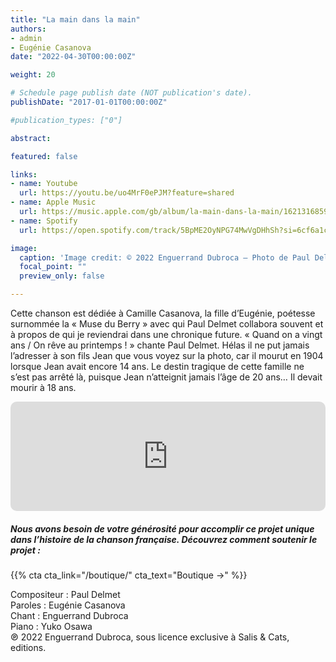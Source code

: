 ```yaml
---
title: "La main dans la main"
authors:
- admin
- Eugénie Casanova
date: "2022-04-30T00:00:00Z"

weight: 20

# Schedule page publish date (NOT publication's date).
publishDate: "2017-01-01T00:00:00Z"

#publication_types: ["0"]

abstract: 

featured: false

links:
- name: Youtube
  url: https://youtu.be/uo4MrF0ePJM?feature=shared
- name: Apple Music
  url: https://music.apple.com/gb/album/la-main-dans-la-main/1621316859?i=1621316880
- name: Spotify
  url: https://open.spotify.com/track/5BpME2OyNPG74MwVgDHhSh?si=6cf6a1c4aed54a68

image:
  caption: 'Image credit: © 2022 Enguerrand Dubroca – Photo de Paul Delmet avec son fils Jean, Anonyme – Don Alain Baude-Defontaine / Collections du Vieux Montmartre'
  focal_point: ""
  preview_only: false

---
```


Cette chanson est dédiée à Camille Casanova, la fille d’Eugénie, poétesse surnommée la « Muse du Berry » avec qui Paul Delmet collabora souvent et à propos de qui je reviendrai dans une chronique future. « Quand on a vingt ans / On rêve au printemps ! » chante Paul Delmet. Hélas il ne put jamais l’adresser à son fils Jean que vous voyez sur la photo, car il mourut en 1904 lorsque Jean avait encore 14 ans. Le destin tragique de cette famille ne s’est pas arrêté là, puisque Jean n’atteignit jamais l’âge de 20 ans… Il devait mourir à 18 ans.


<iframe allow="autoplay *; encrypted-media *; fullscreen *; clipboard-write" frameborder="0" height="175" style="width:100%;max-width:720px;overflow:hidden;border-radius:10px;" sandbox="allow-forms allow-popups allow-same-origin allow-scripts allow-storage-access-by-user-activation allow-top-navigation-by-user-activation" src="https://embed.music.apple.com/gb/album/la-main-dans-la-main/1621316859?i=1621316880"></iframe>

##### Nous avons besoin de votre générosité pour accomplir ce projet unique dans l’histoire de la chanson française. Découvrez comment soutenir le projet :
{{% cta cta_link="/boutique/" cta_text="Boutique →" %}}

<p>Compositeur : Paul Delmet <br>
Paroles : Eugénie Casanova<br>
Chant : Enguerrand Dubroca<br>
Piano : Yuko Osawa<br>
℗ 2022 Enguerrand Dubroca, sous licence exclusive à Salis & Cats, editions.</p>


